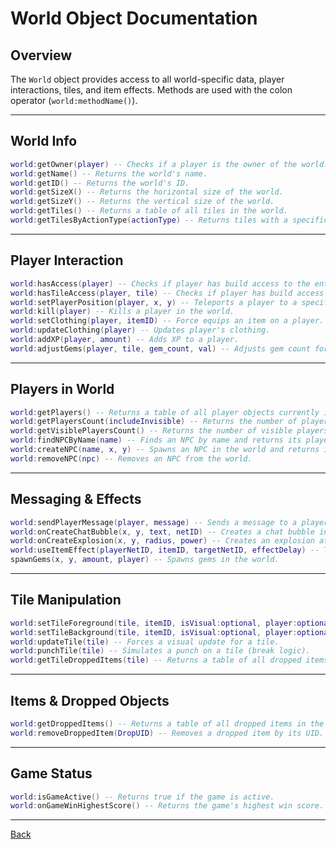
# World Object Documentation

## Overview

The `World` object provides access to all world-specific data, player interactions, tiles, and item effects. Methods are used with the colon operator (`world:methodName()`).

---

## World Info

```lua
world:getOwner(player) -- Checks if a player is the owner of the world.
world:getName() -- Returns the world's name.
world:getID() -- Returns the world's ID.
world:getSizeX() -- Returns the horizontal size of the world.
world:getSizeY() -- Returns the vertical size of the world.
world:getTiles() -- Returns a table of all tiles in the world.
world:getTilesByActionType(actionType) -- Returns tiles with a specific action type.
````

---

## Player Interaction

```lua
world:hasAccess(player) -- Checks if player has build access to the entire world.
world:hasTileAccess(player, tile) -- Checks if player has build access to a specific tile.
world:setPlayerPosition(player, x, y) -- Teleports a player to a specific tile coordinate.
world:kill(player) -- Kills a player in the world.
world:setClothing(player, itemID) -- Force equips an item on a player.
world:updateClothing(player) -- Updates player's clothing.
world:addXP(player, amount) -- Adds XP to a player.
world:adjustGems(player, tile, gem_count, val) -- Adjusts gem count for a player from a tile action.
```

---

## Players in World

```lua
world:getPlayers() -- Returns a table of all player objects currently in the world.
world:getPlayersCount(includeInvisible) -- Returns the number of players, pass `1` to include invisible players.
world:getVisiblePlayersCount() -- Returns the number of visible players.
world:findNPCByName(name) -- Finds an NPC by name and returns its player object.
world:createNPC(name, x, y) -- Spawns an NPC in the world and returns its player object.
world:removeNPC(npc) -- Removes an NPC from the world.
```

---

## Messaging & Effects

```lua
world:sendPlayerMessage(player, message) -- Sends a message to a player.
world:onCreateChatBubble(x, y, text, netID) -- Creates a chat bubble in the world.
world:onCreateExplosion(x, y, radius, power) -- Creates an explosion at coordinates.
world:useItemEffect(playerNetID, itemID, targetNetID, effectDelay) -- Triggers a visual item effect in the world.
spawnGems(x, y, amount, player) -- Spawns gems in the world.
```

---

## Tile Manipulation

```lua
world:setTileForeground(tile, itemID, isVisual:optional, player:optional) -- Sets the foreground of a tile.
world:setTileBackground(tile, itemID, isVisual:optional, player:optional) -- Sets the background of a tile.
world:updateTile(tile) -- Forces a visual update for a tile.
world:punchTile(tile) -- Simulates a punch on a tile (break logic).
world:getTileDroppedItems(tile) -- Returns a table of all dropped items on the tile.
```

---

## Items & Dropped Objects

```lua
world:getDroppedItems() -- Returns a table of all dropped items in the world.
world:removeDroppedItem(DropUID) -- Removes a dropped item by its UID.
```

---

## Game Status

```lua
world:isGameActive() -- Returns true if the game is active.
world:onGameWinHighestScore() -- Returns the game's highest win score.
```

---
[Back](../README.md)
